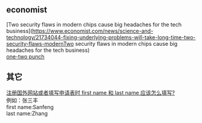 ## economist
[Two security flaws in modern chips cause big headaches for the tech business](https://www.economist.com/news/science-and-technology/21734044-fixing-underlying-problems-will-take-long-time-two-security-flaws-modernTwo security flaws in modern chips cause big headaches for the tech business)  
[one-two punch](http://www.51voa.com/Voa_English_Learning/656-one-two-punch-50946.html)  

## 其它
[注册国外网站或者填写申请表时 first name 和 last name 应该怎么填写?](https://www.v2ex.com/t/153532)  
例如：张三丰  
first name:Sanfeng  
last name:Zhang
